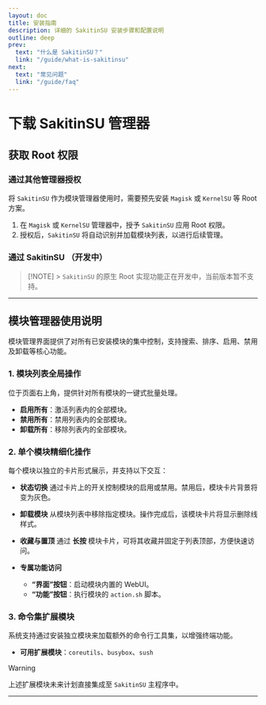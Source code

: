 ```yaml
---
layout: doc
title: 安装指南
description: 详细的 SakitinSU 安装步骤和配置说明
outline: deep
prev:
  text: "什么是 SakitinSU？"
  link: "/guide/what-is-sakitinsu"
next:
  text: "常见问题"
  link: "/guide/faq"
---
```


# 下载 SakitinSU 管理器

<Downloaded />

## 获取 Root 权限

### 通过其他管理器授权

将 `SakitinSU` 作为模块管理器使用时，需要预先安装 `Magisk` 或 `KernelSU` 等 Root 方案。

1.  在 `Magisk` 或 `KernelSU` 管理器中，授予 `SakitinSU` 应用 Root 权限。
2.  授权后，`SakitinSU` 将自动识别并加载模块列表，以进行后续管理。

### 通过 SakitinSU （开发中）

> [!NOTE] > `SakitinSU` 的原生 Root 实现功能正在开发中，当前版本暂不支持。

---

## 模块管理器使用说明

模块管理界面提供了对所有已安装模块的集中控制，支持搜索、排序、启用、禁用及卸载等核心功能。

### 1\. 模块列表全局操作

位于页面右上角，提供针对所有模块的一键式批量处理。

- **启用所有**：激活列表内的全部模块。
- **禁用所有**：禁用列表内的全部模块。
- **卸载所有**：移除列表内的全部模块。

### 2\. 单个模块精细化操作

每个模块以独立的卡片形式展示，并支持以下交互：

- **状态切换**
  通过卡片上的开关控制模块的启用或禁用。禁用后，模块卡片背景将变为灰色。

- **卸载模块**
  从模块列表中移除指定模块。操作完成后，该模块卡片将显示删除线样式。

- **收藏与置顶**
  通过 **长按** 模块卡片，可将其收藏并固定于列表顶部，方便快速访问。

- **专属功能访问**
  - **“界面”按钮**：启动模块内置的 WebUI。
  - **“功能”按钮**：执行模块的 `action.sh` 脚本。

### 3\. 命令集扩展模块

系统支持通过安装独立模块来加载额外的命令行工具集，以增强终端功能。

- **可用扩展模块**：`coreutils`、`busybox`、`sush`

> [!WARNING]
> 上述扩展模块未来计划直接集成至 `SakitinSU` 主程序中。

---
